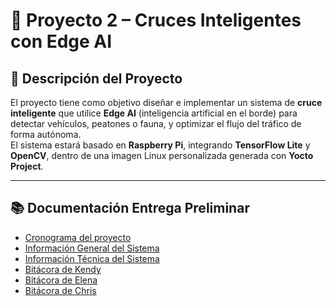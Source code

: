# 🚦 Proyecto 2 – Cruces Inteligentes con Edge AI  

## 📘 Descripción del Proyecto  
El proyecto tiene como objetivo diseñar e implementar un sistema de **cruce inteligente** que utilice **Edge AI** (inteligencia artificial en el borde) para detectar vehículos, peatones o fauna, y optimizar el flujo del tráfico de forma autónoma.  
El sistema estará basado en **Raspberry Pi**, integrando **TensorFlow Lite** y **OpenCV**, dentro de una imagen Linux personalizada generada con **Yocto Project**.

---
## 📚 Documentación Entrega Preliminar
- [Cronograma del proyecto](docs/CRONOGRAMA.md)
- [Información General del Sistema](docs/INFORMACION-GENERAL.md)
- [Información Técnica del Sistema](docs/INFORMACION-TECNICA.md)
- [Bitácora de Kendy](docs/BITACORA-KENDY.md)
- [Bitácora de Elena](docs/BITACORA-ELENA.md)
- [Bitácora de Chris](docs/BITACORA-CHRIS.md)


